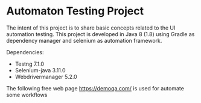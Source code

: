 # Automaton Testing Project

The intent of this project is to share basic concepts related to the UI automation testing.
This project is developed in Java 8 (1.8) using Gradle as dependency manager and selenium as automation framework. 

Dependencies:
- Testng 7.1.0
- Selenium-java 3.11.0
- Webdrivermanager 5.2.0

The following free web page https://demoqa.com/ is used for automate some workflows 